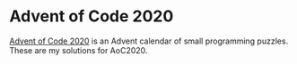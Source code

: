 # Advent of Code 2020
[Advent of Code 2020](https://adventofcode.com/2020) is an Advent calendar of small programming puzzles.
These are my solutions for AoC2020.

